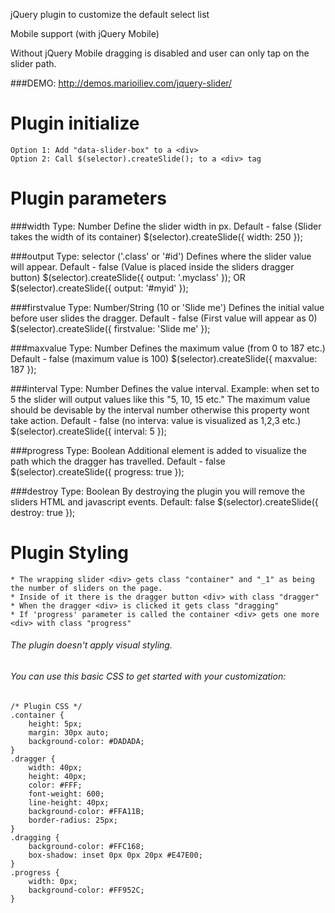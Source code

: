 jQuery plugin to customize the default select list

Mobile support (with jQuery Mobile)

Without jQuery Mobile dragging is disabled and user can only tap on the slider path.

###DEMO: http://demos.marioiliev.com/jquery-slider/

#	Plugin initialize
	Option 1: Add "data-slider-box" to a <div>
	Option 2: Call $(selector).createSlide(); to a <div> tag

#	Plugin parameters
###width
	Type: Number
	Define the slider width in px.
	Default - false (Slider takes the width of its container)
	$(selector).createSlide({ width: 250 });

###output
	Type: selector ('.class' or '#id')
	Defines where the slider value will appear.
	Default - false (Value is placed inside the sliders dragger button)
	$(selector).createSlide({ output: '.myclass' }); OR $(selector).createSlide({ output: '#myid' });
	
###firstvalue
	Type: Number/String (10 or 'Slide me')
	Defines the initial value before user slides the dragger.
	Default - false (First value will appear as 0)
	$(selector).createSlide({ firstvalue: 'Slide me' });
	
###maxvalue
	Type: Number
	Defines the maximum value (from 0 to 187 etc.)
	Default - false (maximum value is 100)
	$(selector).createSlide({ maxvalue: 187 });
	
###interval
	Type: Number
	Defines the value interval. Example: when set to 5 the slider will output values like this "5, 10, 15 etc."
	The maximum value should be devisable by the interval number otherwise this property wont take action.
	Default - false (no interva: value is visualized as 1,2,3 etc.)
	$(selector).createSlide({ interval: 5 });
	
###progress
	Type: Boolean
	Additional element is added to visualize the path which the dragger has travelled.
	Default - false
	$(selector).createSlide({ progress: true });
	
###destroy
	Type: Boolean
	By destroying the plugin you will remove the sliders HTML and javascript events.
	Default: false
	$(selector).createSlide({ destroy: true });
	
#	Plugin Styling
	* The wrapping slider <div> gets class "container" and "_1" as being the number of sliders on the page.
	* Inside of it there is the dragger button <div> with class "dragger"
	* When the dragger <div> is clicked it gets class "dragging"
	* If 'progress' parameter is called the container <div> gets one more <div> with class "progress"

###### 	The plugin doesn't apply visual styling.
###### 	You can use this basic CSS to get started with your customization:

	/* Plugin CSS */
	.container {
		height: 5px;
		margin: 30px auto;
		background-color: #DADADA;
	}
	.dragger {
		width: 40px;
		height: 40px;
		color: #FFF;
		font-weight: 600;
		line-height: 40px;
		background-color: #FFA11B;
		border-radius: 25px;
	}
	.dragging {
		background-color: #FFC168;
		box-shadow: inset 0px 0px 20px #E47E00;
	}
	.progress {
		width: 0px;
		background-color: #FF952C;
	}
